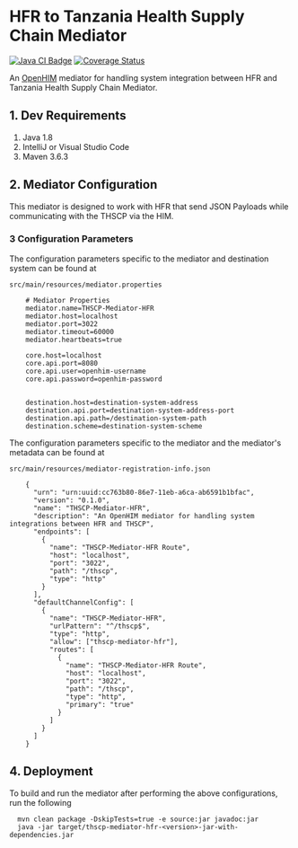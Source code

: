 # HFR to Tanzania Health Supply Chain Mediator


[![Java CI Badge](https://github.com/SoftmedTanzania/thscp-mediator-hfr/workflows/Java%20CI%20with%20Maven/badge.svg)](https://github.com/SoftmedTanzania/thscp-mediator-hfr/actions?query=workflow%3A%22Java+CI+with+Maven%22)
[![Coverage Status](https://coveralls.io/repos/github/SoftmedTanzania/thscp-mediator-hfr/badge.svg?branch=development)](https://coveralls.io/github/SoftmedTanzania/thscp-mediator-hfr?branch=development)

An [OpenHIM](http://openhim.org/) mediator for handling system integration between HFR and Tanzania Health Supply Chain Mediator.

## 1. Dev Requirements

1. Java 1.8
2. IntelliJ or Visual Studio Code
3. Maven 3.6.3

## 2. Mediator Configuration

This mediator is designed to work with HFR that send JSON Payloads while communicating with the THSCP via the HIM.

### 3 Configuration Parameters

The configuration parameters specific to the mediator and destination system can be found at

`src/main/resources/mediator.properties`

```
    # Mediator Properties
    mediator.name=THSCP-Mediator-HFR
    mediator.host=localhost
    mediator.port=3022
    mediator.timeout=60000
    mediator.heartbeats=true
    
    core.host=localhost
    core.api.port=8080
    core.api.user=openhim-username
    core.api.password=openhim-password

    
    destination.host=destination-system-address
    destination.api.port=destination-system-address-port
    destination.api.path=/destination-system-path
    destination.scheme=destination-system-scheme
```

The configuration parameters specific to the mediator and the mediator's metadata can be found at

`src/main/resources/mediator-registration-info.json`

```
    {
      "urn": "urn:uuid:cc763b80-86e7-11eb-a6ca-ab6591b1bfac",
      "version": "0.1.0",
      "name": "THSCP-Mediator-HFR",
      "description": "An OpenHIM mediator for handling system integrations between HFR and THSCP",
      "endpoints": [
        {
          "name": "THSCP-Mediator-HFR Route",
          "host": "localhost",
          "port": "3022",
          "path": "/thscp",
          "type": "http"
        }
      ],
      "defaultChannelConfig": [
        {
          "name": "THSCP-Mediator-HFR",
          "urlPattern": "^/thscp$",
          "type": "http",
          "allow": ["thscp-mediator-hfr"],
          "routes": [
            {
              "name": "THSCP-Mediator-HFR Route",
              "host": "localhost",
              "port": "3022",
              "path": "/thscp",
              "type": "http",
              "primary": "true"
            }
          ]
        }
      ]
    }
```

## 4. Deployment

To build and run the mediator after performing the above configurations, run the following

```
  mvn clean package -DskipTests=true -e source:jar javadoc:jar
  java -jar target/thscp-mediator-hfr-<version>-jar-with-dependencies.jar
```
